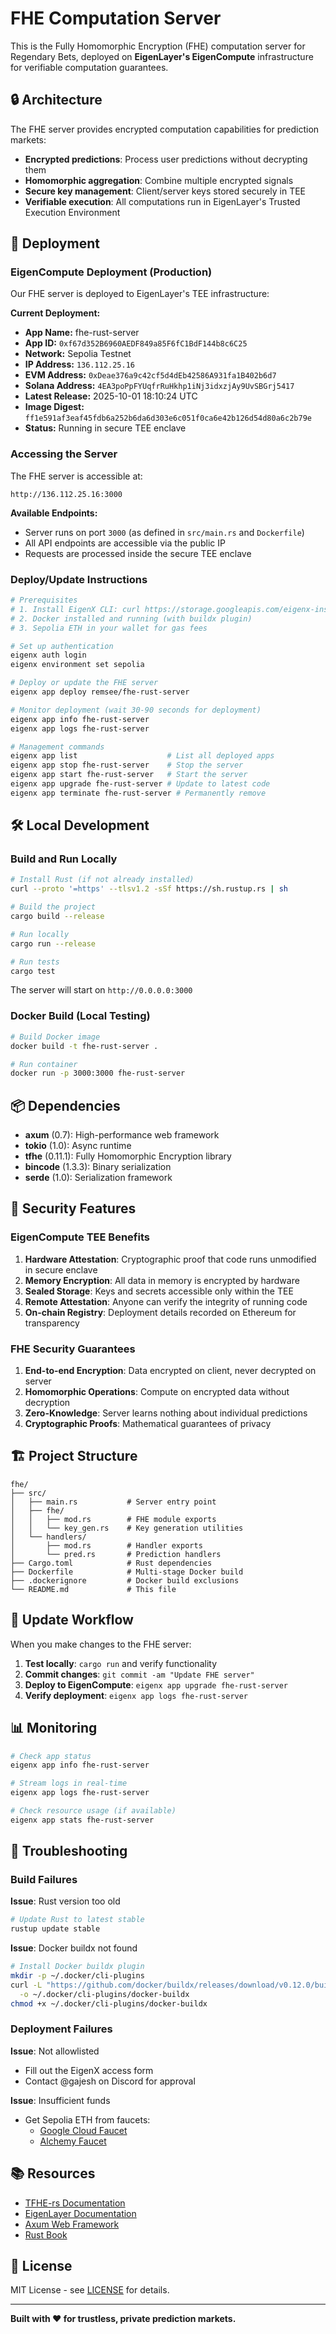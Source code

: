 # FHE Computation Server

This is the Fully Homomorphic Encryption (FHE) computation server for Regendary Bets, deployed on **EigenLayer's EigenCompute** infrastructure for verifiable computation guarantees.

## 🔒 Architecture

The FHE server provides encrypted computation capabilities for prediction markets:

- **Encrypted predictions**: Process user predictions without decrypting them
- **Homomorphic aggregation**: Combine multiple encrypted signals
- **Secure key management**: Client/server keys stored securely in TEE
- **Verifiable execution**: All computations run in EigenLayer's Trusted Execution Environment

## 🚀 Deployment

### EigenCompute Deployment (Production)

Our FHE server is deployed to EigenLayer's TEE infrastructure:

**Current Deployment:**
- **App Name:** fhe-rust-server
- **App ID:** `0xf67d352B6960AEDF849a85F6fC1BdF144b8c6C25`
- **Network:** Sepolia Testnet
- **IP Address:** `136.112.25.16`
- **EVM Address:** `0xDeae376a9c42cf5d4dEb42586A931fa1B402b6d7`
- **Solana Address:** `4EA3poPpFYUqfrRuHkhp1iNj3idxzjAy9UvSBGrj5417`
- **Latest Release:** 2025-10-01 18:10:24 UTC
- **Image Digest:** `ff1e591af3eaf45fdb6a252b6da6d303e6c051f0ca6e42b126d54d80a6c2b79e`
- **Status:** Running in secure TEE enclave

### Accessing the Server

The FHE server is accessible at:
```
http://136.112.25.16:3000
```

**Available Endpoints:**
- Server runs on port `3000` (as defined in `src/main.rs` and `Dockerfile`)
- All API endpoints are accessible via the public IP
- Requests are processed inside the secure TEE enclave

### Deploy/Update Instructions

```bash
# Prerequisites
# 1. Install EigenX CLI: curl https://storage.googleapis.com/eigenx-install/install-eigenx.sh | bash
# 2. Docker installed and running (with buildx plugin)
# 3. Sepolia ETH in your wallet for gas fees

# Set up authentication
eigenx auth login
eigenx environment set sepolia

# Deploy or update the FHE server
eigenx app deploy remsee/fhe-rust-server

# Monitor deployment (wait 30-90 seconds for deployment)
eigenx app info fhe-rust-server
eigenx app logs fhe-rust-server

# Management commands
eigenx app list                    # List all deployed apps
eigenx app stop fhe-rust-server    # Stop the server
eigenx app start fhe-rust-server   # Start the server
eigenx app upgrade fhe-rust-server # Update to latest code
eigenx app terminate fhe-rust-server # Permanently remove
```

## 🛠️ Local Development

### Build and Run Locally

```bash
# Install Rust (if not already installed)
curl --proto '=https' --tlsv1.2 -sSf https://sh.rustup.rs | sh

# Build the project
cargo build --release

# Run locally
cargo run --release

# Run tests
cargo test
```

The server will start on `http://0.0.0.0:3000`

### Docker Build (Local Testing)

```bash
# Build Docker image
docker build -t fhe-rust-server .

# Run container
docker run -p 3000:3000 fhe-rust-server
```

## 📦 Dependencies

- **axum** (0.7): High-performance web framework
- **tokio** (1.0): Async runtime
- **tfhe** (0.11.1): Fully Homomorphic Encryption library
- **bincode** (1.3.3): Binary serialization
- **serde** (1.0): Serialization framework

## 🔐 Security Features

### EigenCompute TEE Benefits

1. **Hardware Attestation**: Cryptographic proof that code runs unmodified in secure enclave
2. **Memory Encryption**: All data in memory is encrypted by hardware
3. **Sealed Storage**: Keys and secrets accessible only within the TEE
4. **Remote Attestation**: Anyone can verify the integrity of running code
5. **On-chain Registry**: Deployment details recorded on Ethereum for transparency

### FHE Security Guarantees

1. **End-to-end Encryption**: Data encrypted on client, never decrypted on server
2. **Homomorphic Operations**: Compute on encrypted data without decryption
3. **Zero-Knowledge**: Server learns nothing about individual predictions
4. **Cryptographic Proofs**: Mathematical guarantees of privacy

## 🏗️ Project Structure

```
fhe/
├── src/
│   ├── main.rs           # Server entry point
│   ├── fhe/
│   │   ├── mod.rs        # FHE module exports
│   │   └── key_gen.rs    # Key generation utilities
│   └── handlers/
│       ├── mod.rs        # Handler exports
│       └── pred.rs       # Prediction handlers
├── Cargo.toml            # Rust dependencies
├── Dockerfile            # Multi-stage Docker build
├── .dockerignore         # Docker build exclusions
└── README.md             # This file
```

## 🔄 Update Workflow

When you make changes to the FHE server:

1. **Test locally**: `cargo run` and verify functionality
2. **Commit changes**: `git commit -am "Update FHE server"`
3. **Deploy to EigenCompute**: `eigenx app upgrade fhe-rust-server`
4. **Verify deployment**: `eigenx app logs fhe-rust-server`

## 📊 Monitoring

```bash
# Check app status
eigenx app info fhe-rust-server

# Stream logs in real-time
eigenx app logs fhe-rust-server

# Check resource usage (if available)
eigenx app stats fhe-rust-server
```

## 🐛 Troubleshooting

### Build Failures

**Issue**: Rust version too old
```bash
# Update Rust to latest stable
rustup update stable
```

**Issue**: Docker buildx not found
```bash
# Install Docker buildx plugin
mkdir -p ~/.docker/cli-plugins
curl -L "https://github.com/docker/buildx/releases/download/v0.12.0/buildx-v0.12.0.linux-amd64" \
  -o ~/.docker/cli-plugins/docker-buildx
chmod +x ~/.docker/cli-plugins/docker-buildx
```

### Deployment Failures

**Issue**: Not allowlisted
- Fill out the EigenX access form
- Contact @gajesh on Discord for approval

**Issue**: Insufficient funds
- Get Sepolia ETH from faucets:
  - [Google Cloud Faucet](https://cloud.google.com/application/web3/faucet/ethereum/sepolia)
  - [Alchemy Faucet](https://www.alchemy.com/faucets/ethereum-sepolia)

## 📚 Resources

- [TFHE-rs Documentation](https://docs.zama.ai/tfhe-rs)
- [EigenLayer Documentation](https://docs.eigenlayer.xyz/)
- [Axum Web Framework](https://docs.rs/axum/latest/axum/)
- [Rust Book](https://doc.rust-lang.org/book/)

## 📄 License

MIT License - see [LICENSE](../LICENSE) for details.

---

**Built with ❤️ for trustless, private prediction markets.**
